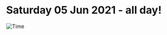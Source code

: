 # Saturday 05 Jun 2021 - all day!
![Time](https://github.com/rich-ctm/today/workflows/Time/badge.svg)
